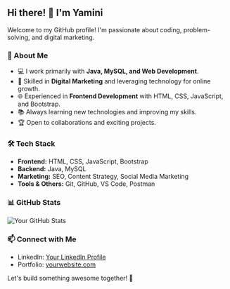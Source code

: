 ## Hi there! 👋 I'm Yamini

Welcome to my GitHub profile! I'm passionate about coding, problem-solving, and digital marketing. 

### 🚀 About Me
- 💻 I work primarily with **Java, MySQL, and Web Development**.
- 🎯 Skilled in **Digital Marketing** and leveraging technology for online growth.
- 🌐 Experienced in **Frontend Development** with HTML, CSS, JavaScript, and Bootstrap.
- 📚 Always learning new technologies and improving my skills.
- 🏆 Open to collaborations and exciting projects.

### 🛠 Tech Stack
- **Frontend:** HTML, CSS, JavaScript, Bootstrap
- **Backend:** Java, MySQL
- **Marketing:** SEO, Content Strategy, Social Media Marketing
- **Tools & Others:** Git, GitHub, VS Code, Postman

### 📊 GitHub Stats
![Your GitHub Stats](https://github-readme-stats.vercel.app/api?username=YAMINIMADHESH&show_icons=true&theme=radical)

### 📫 Connect with Me
- LinkedIn: [Your LinkedIn Profile](https://linkedin.com/in/yamini-madhesh)
- Portfolio: [yourwebsite.com](https://yourwebsite.com)

Let's build something awesome together! 🚀

